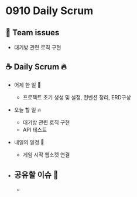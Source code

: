 # 0910 Daily Scrum

## 💬 Team issues

-   대기방 관련 로직 구현

## ☕ Daily Scrum 🔥

-   어제 한 일 🌙

    -   프로젝트 초기 생성 및 설정, 컨벤션 정리, ERD구상

-   오늘 할 일 🔥

    -   대기방 관련 로직 구현
    -   API 테스트

-   내일의 일정 🐥

    -   게임 시작 웹소켓 연결

-   ## 공유할 이슈 🙌

    -
